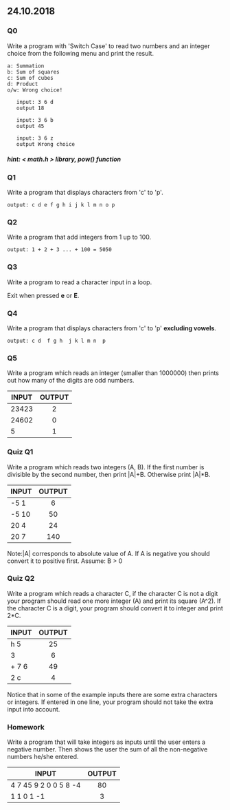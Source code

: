 ## 24.10.2018

### Q0


Write a program with 'Switch Case' to read two numbers and an integer choice from the following menu and print the result.
         
    a: Summation
    b: Sum of squares
    c: Sum of cubes
    d: Product
    o/w: Wrong choice!
    
       input: 3 6 d
       output 18
       
       input: 3 6 b
       output 45
       
       input: 3 6 z
       output Wrong choice
  
##### hint:  < math.h > library, pow() function

### Q1

Write a program that displays characters from 'c' to 'p'.

    output: c d e f g h i j k l m n o p




### Q2

Write a program that add integers from 1 up to 100. 

    output: 1 + 2 + 3 ... + 100 = 5050



### Q3

Write a program to read a character input in a loop.

Exit when pressed **e** or **E**.


### Q4

Write a program that displays characters from 'c' to 'p' **excluding vowels**.

    output: c d  f g h  j k l m n  p

### Q5

Write a program which reads an integer (smaller than 1000000)  then prints out how many of the digits are odd numbers. 


| INPUT      | OUTPUT    |         
| ---------  |:---------:| 
| 23423      | 2 | 
| 24602      | 0 | 
| 5          | 1 |


### Quiz Q1

Write a program which reads two integers (A, B). If the first number is divisible by the second number, then print |A|+B. Otherwise print |A|*B.


| INPUT      | OUTPUT    |         
| ---------  |:---------:| 
| -5 1     | 6  | 
| -5 10    | 50 |
| 20 4     | 24|
| 20 7     |140|

Note:|A| corresponds to absolute value of A. If A is negative you should convert it to positive first.
Assume: B > 0 

### Quiz Q2

Write a program which reads a character C, if the character C is not a digit your program should read one more integer (A) and print its square (A^2). If the character C is a digit, your program should convert it to integer and print 2*C.

| INPUT      | OUTPUT    |         
| ---------  |:---------:| 
| h 5     | 25  | 
| 3          | 6 |
| + 7 6      | 49|
| 2 c      | 4|


Notice that in some of the example inputs there are some extra characters or integers. If entered in one line, your program should not take the extra input into account. 

### Homework

Write a program that will take integers as inputs until the user enters a negative number. Then shows the user the sum of all the non-negative numbers he/she entered.


| INPUT      | OUTPUT    |         
| ---------  |:---------:| 
| 4 7 45 9 2 0 0 5 8 -4     | 80 | 
| 1 1 0 1 -1          | 3 |

